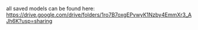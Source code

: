 all saved models can be found here: https://drive.google.com/drive/folders/1ro7B7oxgEPvwyK1Nzby4EmmXr3_AJh6K?usp=sharing
